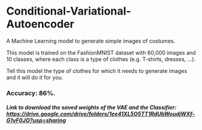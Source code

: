 # Conditional-Variational-Autoencoder
A Machine Learning model to generate simple images of costumes.

This model is trained on the FashionMNIST dataset with 60,000 images and 10 classes, where each class is a type of clothes (e.g. T-shirts, dresses, ...).

Tell this model the type of clothes for which it needs to generate images and it will do it for you.

### Accuracy: 86%.

##### Link to download the saved weights of the VAE and the Classifier: https://drive.google.com/drive/folders/1ee41XL5O5TT1RdUbWoudjWXf-G1vF0JO?usp=sharing
